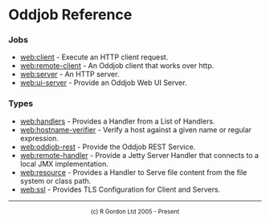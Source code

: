 # Oddjob Reference

### Jobs

- [web:client](org/oddjob/jetty/JettyHttpClient.md) - Execute an HTTP client request.
- [web:remote-client](org/oddjob/web/WebClientJob.md) - An Oddjob client that works over http.
- [web:server](org/oddjob/jetty/JettyHttpServer.md) - An HTTP server.
- [web:ui-server](org/oddjob/jetty/OddJobWebUiServer.md) - Provide an Oddjob Web UI Server.

### Types

- [web:handlers](org/oddjob/jetty/HandlerListType.md) - Provides a Handler from a List of Handlers.
- [web:hostname-verifier](org/oddjob/jetty/HostnameVerifierType.md) - Verify a host against a given name or regular expression.
- [web:oddjob-rest](org/oddjob/jetty/OddjobRestHandler.md) - Provide the Oddjob REST Service.
- [web:remote-handler](org/oddjob/web/WebServerHandlerJmx.md) - Provide a Jetty Server Handler that connects to a local JMX implementation.
- [web:resource](org/oddjob/jetty/ResourceHandlerType.md) - Provides a Handler to Serve file content from the file system or class path.
- [web:ssl](org/oddjob/jetty/SslConfiguration.md) - Provides TLS Configuration for Client and Servers.

-----------------------

<div style='font-size: smaller; text-align: center;'>(c) R Gordon Ltd 2005 - Present</div>
